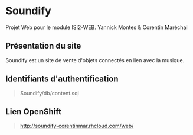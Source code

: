 # Soundify

Projet Web pour le module ISI2-WEB.
Yannick Montes & Corentin Maréchal

## Présentation du site
Soundify est un site de vente d'objets connectés en lien avec la musique.

## Identifiants d'authentification
> Soundify/db/content.sql

## Lien OpenShift
> http://soundify-corentinmar.rhcloud.com/web/
